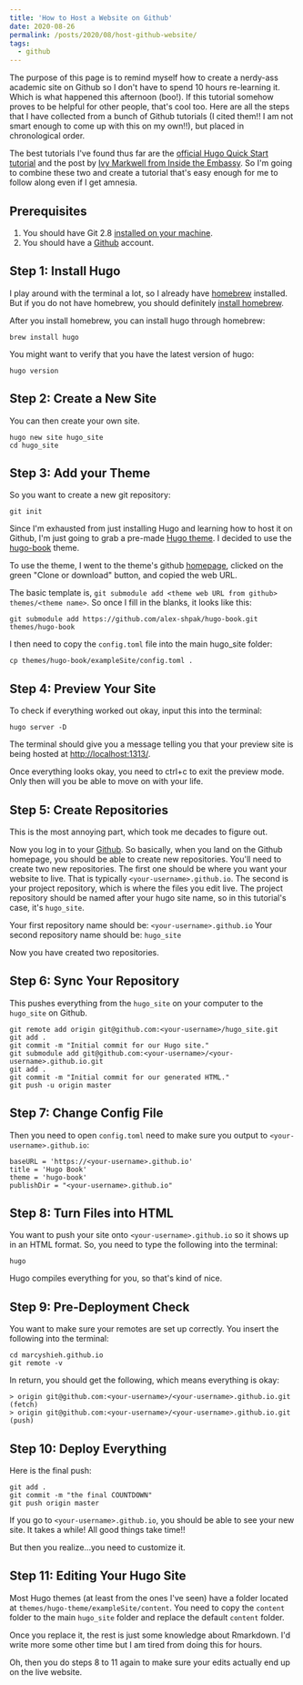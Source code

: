 ```yaml
---
title: 'How to Host a Website on Github'
date: 2020-08-26
permalink: /posts/2020/08/host-github-website/
tags:
  - github
---
```


The purpose of this page is to remind myself how to create a nerdy-ass academic site on Github so I don't have to spend 10 hours re-learning it. Which is what happened this afternoon (boo!). If this tutorial somehow proves to be helpful for other people, that's cool too. Here are all the steps that I have collected from a bunch of Github tutorials (I cited them!! I am not smart enough to come up with this on my own!!), but placed in chronological order.

The best tutorials I've found thus far are the [official Hugo Quick Start tutorial](https://gohugo.io/getting-started/quick-start/) and the post by [Ivy Markwell from Inside the Embassy](https://inside.getambassador.com/creating-and-deploying-your-first-hugo-site-to-github-pages-1e1f496cf88d). So I'm going to combine these two and create a tutorial that's easy enough for me to follow along even if I get amnesia.

## Prerequisites

1. You should have Git 2.8 [installed on your machine](https://git-scm.com/downloads).
2. You should have a [Github](https://github.com) account.

## Step 1: Install Hugo

I play around with the terminal a lot, so I already have [homebrew](https://brew.sh/) installed. But if you do not have homebrew, you should definitely [install homebrew](https://brew.sh/).

After you install homebrew, you can install hugo through homebrew:

`brew install hugo`

You might want to verify that you have the latest version of hugo:

```
hugo version
```

## Step 2: Create a New Site

You can then create your own site.

```
hugo new site hugo_site
cd hugo_site
```

## Step 3: Add your Theme

So you want to create a new git repository:

```
git init
```

Since I'm exhausted from just installing Hugo and learning how to host it on Github, I'm just going to grab a pre-made [Hugo theme](https://themes.gohugo.io/). I decided to use the [hugo-book](https://themes.gohugo.io/hugo-book/) theme.

To use the theme, I went to the theme's github [homepage](https://github.com/alex-shpak/hugo-book), clicked on the green "Clone or download" button, and copied the web URL.

The basic template is, ```git submodule add <theme web URL from github> themes/<theme name>```. So once I fill in the blanks, it looks like this:
```
git submodule add https://github.com/alex-shpak/hugo-book.git themes/hugo-book
```

I then need to copy the ```config.toml``` file into the main hugo_site folder:

```
cp themes/hugo-book/exampleSite/config.toml .
```

## Step 4: Preview Your Site

To check if everything worked out okay, input this into the terminal:

```
hugo server -D
```

The terminal should give you a message telling you that your preview site is being hosted at [http://localhost:1313/](http://localhost:1313/).

Once everything looks okay, you need to ctrl+c to exit the preview mode. Only then will you be able to move on with your life.

## Step 5: Create Repositories

This is the most annoying part, which took me decades to figure out.

Now you log in to your [Github](https://github.com). So basically, when you land on the Github homepage, you should be able to create new repositories. You'll need to create two new repositories. The first one should be where you want your website to live. That is typically ```<your-username>.github.io```. The second is your project repository, which is where the files you edit live. The project repository should be named after your hugo site name, so in this tutorial's case, it's ```hugo_site```.

Your first repository name should be: ```<your-username>.github.io```
Your second repository name should be: ```hugo_site```

Now you have created two repositories.

## Step 6: Sync Your Repository

This pushes everything from the ```hugo_site``` on your computer to the ```hugo_site``` on Github.

```
git remote add origin git@github.com:<your-username>/hugo_site.git
git add .
git commit -m "Initial commit for our Hugo site."
git submodule add git@github.com:<your-username>/<your-username>.github.io.git
git add .
git commit -m "Initial commit for our generated HTML."
git push -u origin master
```

## Step 7: Change Config File

Then you need to open ```config.toml``` need to make sure you output to ```<your-username>.github.io```:

```
baseURL = 'https://<your-username>.github.io'
title = 'Hugo Book'
theme = 'hugo-book'
publishDir = "<your-username>.github.io"
```

## Step 8: Turn Files into HTML

You want to push your site onto ```<your-username>.github.io``` so it shows up in an HTML format. So, you need to type the following into the terminal:

```
hugo
```
Hugo compiles everything for you, so that's kind of nice.

## Step 9: Pre-Deployment Check

You want to make sure your remotes are set up correctly. You insert the following into the terminal:

```
cd marcyshieh.github.io
git remote -v
```

In return, you should get the following, which means everything is okay:

```
> origin git@github.com:<your-username>/<your-username>.github.io.git (fetch)
> origin git@github.com:<your-username>/<your-username>.github.io.git (push)
```

## Step 10: Deploy Everything

Here is the final push:

```
git add .
git commit -m "the final COUNTDOWN"
git push origin master
```

If you go to ```<your-username>.github.io```, you should be able to see your new site. It takes a while! All good things take time!!

But then you realize...you need to customize it.

## Step 11: Editing Your Hugo Site

Most Hugo themes (at least from the ones I've seen) have a folder located at ```themes/hugo-theme/exampleSite/content```. You need to copy the ```content``` folder to the main ```hugo_site``` folder and replace the default ```content``` folder.

Once you replace it, the rest is just some knowledge about Rmarkdown. I'd write more some other time but I am tired from doing this for hours.

Oh, then you do steps 8 to 11 again to make sure your edits actually end up on the live website.